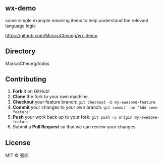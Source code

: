## wx-demo
some simple example meaning items to help understand the relevant language logic

https://github.com/MaricoCheung/wx-demo

## Directory

MaricoCheung/todos



## Contributing

1. **Fork** it on GitHub!
2. **Clone** the fork to your own machine.
3. **Checkout** your feature branch: `git checkout -b my-awesome-feature`
4. **Commit** your changes to your own branch: `git commit -am 'Add some feature'`
5. **Push** your work back up to your fork: `git push -u origin my-awesome-feature`
6. Submit a **Pull Request** so that we can review your changes.

## License

MIT  © 張郎